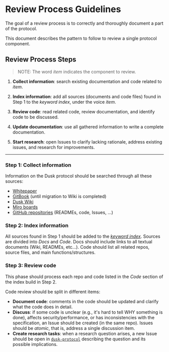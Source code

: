 # Review Process Guidelines
The goal of a review process is to correctly and thoroughly document a part of the protocol.

This document describes the pattern to follow to review a single protocol component.

## Review Process Steps
> NOTE: The word _item_ indicates the component to review.

 1. **Collect information**: search existing documentation and code related to _item_.
<!-- info can be copied in the NOTES.md file  -->

 2. **Index information**: add all sources (documents and code files) found in Step 1
                           to the _keyword index_, under the voice _item_.

 3. **Review code**: read related code, review documentation, and identify code to be discussed.

 4. **Update documentation**: use all gathered information to write a complete documentation.

 5. **Start research**: open Issues to clarify lacking rationale, address existing issues, and research for improvements.

---

 ### Step 1: Collect information
 Information on the Dusk protocol should be searched through all these sources:
 - [Whitepaper](https://dusk.network/uploads/The_Dusk_Network_Whitepaper_v3_0_0.pdf)
 - [GitBook](https://app.gitbook.com/o/-M8H04Dfb0IChBw1yUbU/home) (until migration to Wiki is completed)
 - [Dusk Wiki](https://wiki.dusk.network)
 - [Miro boards](https://miro.com/app/dashboard/)
 - [GitHub repositories](https://github.com/orgs/dusk-network/repositories) (READMEs, code, Issues, ...)

### Step 2: Index information
All sources found in Step 1 should be added to the [_keyword index_](https://github.com/dusk-network/dusk-index/tree/main/keywords).
Sources are divided into _Docs_ and _Code_. Docs should include links to all textual documents (Wiki, READMEs, etc...). Code should list all related repos, source files, and main functions/structures.

### Step 3: Review code
This phase should process each repo and code listed in the _Code_ section of the index build in Step 2.

Code review should be split in different items:
- **Document code**: comments in the code should be updated and clarify what the code does in detail.
- **Discuss**: if some code is unclear (e.g., it's hard to tell WHY something is done), affects security/performance, or has inconsistencies with the specification, an Issue should be created (in the same repo). Issues should be _atomic_, that is, address a single discussion item. 
- **Create research tasks**: when a research question arises, a new Issue should be open in [`dusk-protocol`](https://github.com/dusk-network/dusk-protocol/) describing the question and its possible implications.